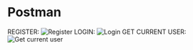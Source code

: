 # Postman
REGISTER:
![Register](https://github.com/user-attachments/assets/a3bf2c63-ae1a-4771-9763-28e8ca6a794c)
LOGIN:
![Login](https://github.com/user-attachments/assets/41196f21-b1c4-4c82-84c6-6fe76f6dbb4e)
GET CURRENT USER:
![Get current user](https://github.com/user-attachments/assets/87e3bf46-f649-4f05-8ec3-95309ab635b3)
